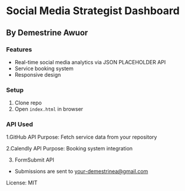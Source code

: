 # Social Media Strategist Dashboard
## By Demestrine Awuor

### Features
- Real-time social media analytics via JSON PLACEHOLDER API
- Service booking system
- Responsive design

### Setup
1. Clone repo
2. Open `index.html` in browser


### API Used
1.GitHub API
Purpose: Fetch service data from your repository

2.Calendly API
Purpose: Booking system integration

3. FormSubmit API
- Submissions are sent to your-demestrinea@gmail.com


License: MIT
